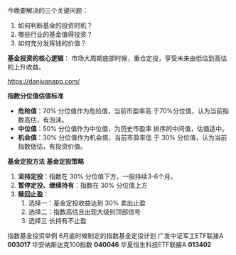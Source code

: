 今晚要解决的三个关键问题：

1. 如何判断基金的投资时机？
2. 哪些行业的基金值得投资？
3. 如何充分发挥钱的价值？



**基金投资的核心逻辑**：
市场大周期底部时候，重仓定投，享受未来由低估到高估的上升收益。



https://danjuanapp.com/



**指数分位值估值标准**

- **危险值**：70% 分位值作为危险值，当前市盈率高
  于70%分位值，认为当前指数高估，有泡沫。
- **中位值**：50% 分位值作为中位值，为历史市盈率
  排序的中间值，估值适中。
- **机会值**：30% 分位值作为机会值，当前市盈率低
  于 30% 分位值，认为当前指数低估，有投资价值。



**基金定投方法**
**基金定投策略**

1. **坚持定投**：指数在 30% 分位值下方，一般持续3-6个月。
2. **暂停定投、继续持有**：指数在 30% 分位值上方
3. **赎回止盈**：
   1. 选择一：基金定投收益达到 30% 卖出止盈
   2. 选择二：指数高估且出现大级别顶部信号
   3. 选择三·长持有不止盈



指数基金投资举例
6月底时候制定的指数基金定投计划
广发中证军工ETF联接A **003017**
华安纳斯达克100指数 **040046**
华夏恒生科技ETF联接A **013402**

